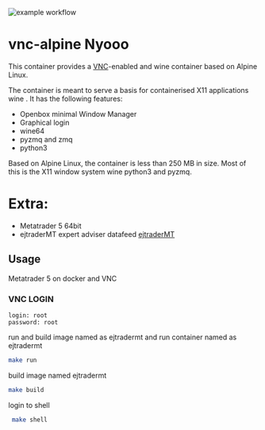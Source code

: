 ![example workflow](https://github.com/ejtraderLabs/Metatrader5-Docker/actions/workflows/docker-image.yml/badge.svg)


# vnc-alpine Nyooo

This container provides a [VNC](https://en.wikipedia.org/wiki/Virtual_Network_Computing)-enabled and wine container based on Alpine Linux.

The container is meant to serve a basis for containerised X11 applications wine . It has the following features:

- Openbox minimal Window Manager
- Graphical login
- wine64
- pyzmq and zmq
- python3

Based on Alpine Linux, the container is less than 250 MB in size. Most of this is the X11 window system wine python3 and pyzmq. 
# Extra:

- Metatrader 5 64bit
- ejtraderMT expert adviser datafeed [ejtraderMT](https://github.com/ejtraderLabs/ejtraderMT) 



## Usage

Metatrader 5 on docker and VNC

### VNC LOGIN

```
login: root
password: root
```

run and build image named as ejtradermt and run container named as ejtradermt

```bash
make run
```

build image named ejtradermt

```bash
make build
```

login to shell

```bash
 make shell
```
